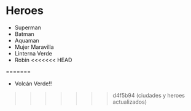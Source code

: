 # Heroes

* Superman
* Batman
* Aquaman
* Mujer Maravilla
* Linterna Verde
* Robin
<<<<<<< HEAD

=======
* Volcán Verde!!
>>>>>>> d4f5b94 (ciudades y heroes actualizados)
